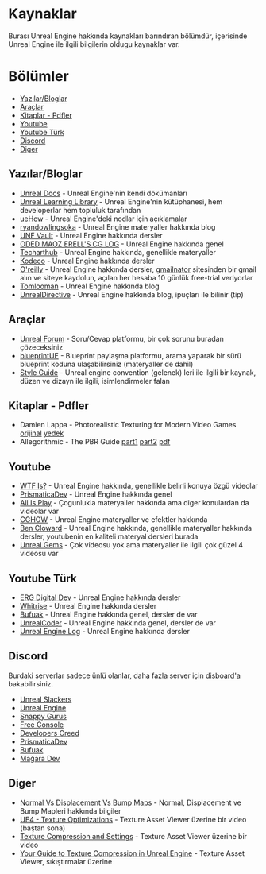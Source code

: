 # Kaynaklar
Burası Unreal Engine hakkında kaynakları barındıran bölümdür, içerisinde Unreal Engine ile ilgili bilgilerin oldugu kaynaklar var.


# Bölümler

* [Yazılar/Bloglar](#yazılarbloglar)
* [Araçlar](#araçlar)
* [Kitaplar - Pdfler](#kitaplar---pdfler)
* [Youtube](#youtube)
* [Youtube Türk](#youtube-türk)
* [Discord](#discord)
* [Diger](#diger)


## Yazılar/Bloglar
* [Unreal Docs](https://docs.unrealengine.com/5.1/en-US/unreal-engine-materials/) - Unreal Engine'nin kendi dökümanları
* [Unreal Learning Library](https://dev.epicgames.com/community/learning?application=unreal_engine) - Unreal Engine'nin kütüphanesi, hem developerlar hem topluluk tarafından
* [ueHow](https://uehow.web.fc2.com/Contents/Eng/Home/Root/Cone/Home.html) - Unreal Engine'deki nodlar için açıklamalar
* [ryandowlingsoka](https://ryandowlingsoka.com/unreal/) - Unreal Engine materyaller hakkında blog
* [UNF Vault](https://unf-vault.teachable.com/courses) - Unreal Engine hakkında dersler
* [ODED MAOZ ERELL'S CG LOG](https://odederell3d.blog/category/unreal-engine/) - Unreal Engine hakkında genel
* [Techarthub](https://www.techarthub.com/) - Unreal Engine hakkında, genellikle materyaller
* [Kodeco](https://www.kodeco.com/library?q=unreal+engine) - Unreal Engine hakkında dersler
* [O'reilly](https://www.oreilly.com/start-trial/) - Unreal Engine hakkında dersler, [gmailnator](https://www.emailnator.com/) sitesinden bir gmail alın ve siteye kaydolun, açılan her hesaba 10 günlük free-trial veriyorlar
* [Tomlooman](https://www.tomlooman.com/tag/ue4/) - Unreal Engine hakkında blog
* [UnrealDirective](https://www.unrealdirective.com/) - Unreal Engine hakkında blog, ipuçları ile bilinir (tip)


## Araçlar
* [Unreal Forum](https://forums.unrealengine.com/search) - Soru/Cevap platformu, bir çok sorunu buradan çözeceksiniz
* [blueprintUE](https://blueprintue.com/) - Blueprint paylaşma platformu, arama yaparak bir sürü blueprint koduna ulaşabilirsiniz (materyaller de dahil)
* [Style Guide](https://github.com/Allar/ue5-style-guide/tree/v2) - Unreal engine convention (gelenek) leri ile ilgili bir kaynak, düzen ve dizayn ile ilgili, isimlendirmeler falan

## Kitaplar - Pdfler
* Damien Lappa - Photorealistic Texturing for Modern Video Games [orijinal](https://www.theseus.fi/bitstream/handle/10024/136545/Lappa_Damien.pdf) [yedek](https://files.catbox.moe/wdvfvj.pdf)
* Allegorithmic - The PBR Guide [part1](https://substance3d.adobe.com/tutorials/courses/the-pbr-guide-part-1) [part2](https://substance3d.adobe.com/tutorials/courses/the-pbr-guide-part-2) [pdf](https://files.catbox.moe/jjl5tn.pdf)

## Youtube
* [WTF Is?](https://www.youtube.com/playlist?list=PLSlkDq2rO1t6qLf-lAiu8BszWL-7ePvco) - Unreal Engine hakkında, genellikle belirli konuya özgü videolar
* [PrismaticaDev](https://www.youtube.com/@PrismaticaDev/videos) - Unreal Engine hakkında genel
* [All Is Play](https://www.youtube.com/@AllIsPlay/videos) - Çogunlukla materyaller hakkında ama diger konulardan da videolar var
* [CGHOW](https://www.youtube.com/@cghow/videos) - Unreal Engine materyaller ve efektler hakkında
* [Ben Cloward](https://www.youtube.com/@BenCloward/playlists) - Unreal Engine hakkında, genellikle materyaller hakkında dersler, youtubenin en kaliteli materyal dersleri burada
* [Unreal Gems](https://www.youtube.com/@UnrealGems/videos) - Çok videosu yok ama materyaller ile ilgili çok güzel 4 videosu var

## Youtube Türk
* [ERG Digital Dev](https://www.youtube.com/@ERGDD/videos) - Unreal Engine hakkında dersler
* [Whitrise](https://www.youtube.com/@Whitrise/videos) - Unreal Engine hakkında dersler
* [Bufuak](https://www.youtube.com/@bufuak/videos) - Unreal Engine hakkında genel, dersler de var
* [UnrealCoder](https://www.youtube.com/@unrealcoder6184/videos) - Unreal Engine hakkında genel, dersler de var
* [Unreal Engine Log](https://www.youtube.com/@unrealenginelog/videos) - Unreal Engine hakkında dersler

## Discord
Burdaki serverlar sadece ünlü olanlar, daha fazla server için [disboard'a](https://disboard.org/) bakabilirsiniz. 
* [Unreal Slackers](https://discord.gg/unreal-slackers)
* [Unreal Engine](https://discord.gg/RhsxUpSs4b)
* [Snappy Gurus](https://discord.gg/yaupCRVEDE)
* [Free Console](https://discord.gg/ue5)
* [Developers Creed](https://disboard.org/server/735642528727957516)
* [PrismaticaDev](https://discord.gg/prismaticadevlearninghub)
* [Bufuak](https://discord.gg/fRR8kQysSA)
* [Mağara Dev](https://discord.gg/H46KrVT2m9)

## Diger
* [Normal Vs Displacement Vs Bump Maps](https://www.cgdirector.com/normal-vs-displacement-vs-bump-maps/) - Normal, Displacement ve Bump Mapleri hakkında bilgiler
* [UE4 - Texture Optimizations](https://www.youtube.com/watch?v=wFhHsPrHvN4) - Texture Asset Viewer üzerine bir video (baştan sona)
* [Texture Compression and Settings](https://www.youtube.com/watch?v=h95X255NhOo) - Texture Asset Viewer üzerine bir video
* [Your Guide to Texture Compression in Unreal Engine](https://www.techarthub.com/your-guide-to-texture-compression-in-unreal-engine/) - Texture Asset Viewer, sıkıştırmalar üzerine
